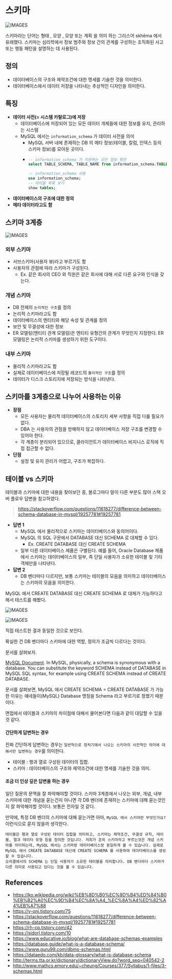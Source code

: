 # 스키마

![IMAGES](../images/schema.png)

스키마라는 단어는 형태 ,  모양 , 모양 또는 계획 을 의미 하는 그리스어 skhēma 에서 유래했다. 스키마는 심리학에서 정보 범주와 정보 간의 관계를 구성하는 조직화된 사고 또는 행동 패턴을 설명하는 데 사용된다.

## 정의

- 데이터베이스의 구조와 제약조건에 대한 명세를 기술한 것을 의미한다.
- 데이터베이스에서 데이터 저장을 나타내는 추상적인 디자인을 의미한다.

## 특징

- __데이터 사전(= 시스템 카탈로그)에 저장__
    - 데이터베이스에 저장되어 있는 모든 데이터 개체들에 대한 정보를 유지, 관리하는 시스템
    - MySQL 에서는 `information_schema` 가 데이터 사전을 의미
        - MySQL 서버 내에 존재하는 DB 의 메타 정보(테이블, 칼럼, 인덱스 등의 스키마 정보)를 모아둔 곳이다.
        - ```sql
          -- information_schema 가 지원하는 모든 정보 확인
          select TABLE_SCHEMA, TABLE_NAME from information_schema.TABLES where TABLE_SCHEMA = 'information_schema';

          -- information_schema 사용
          use information_schema;
          -- 테이블 목록 보기
          show tables;
          ```
- __데이터베이스의 구조에 대한 정의__
- __메타 데이터라고도 함__

## 스키마 3계층

![IMAGES](../images/threetierarchitecture.png)

### 외부 스키마

- 서브스키마(사용자 뷰)라고 부르기도 함
- 사용자의 관점에 따라 스키마가 구성된다.
    - Ex. 같은 회사의 CEO 와 직원은 같은 회사에 대해 서로 다른 요구와 인식을 갖는다.

### 개념 스키마

- DB 전체의 `논리적인 구조`를 정의
- 논리적 스키마라고도 함
- 데이터베이스의 엔티티와 해당 속성 및 관계를 정의
- 보안 및 무결성에 대한 정보
- ER 모델링(엔티티 관계 모델링)은 엔티티 유형간의 관계가 무엇인지 지정한다. ER 모델링은 논리적 스키마를 생성하기 위한 도구이다.
 
### 내부 스키마

- 물리적 스키마라고도 함
- 실제로 데이터베이스에 저장될 레코드의 `물리적인 구조`를 정의
- 데이터가 디스크 스토리지에 저장되는 방식을 나타낸다.

## 스키마를 3계층으로 나누어 사용하는 이유

- __장점__
    - 모든 사용자는 물리적 데이터베이스의 스토리지 세부 사항을 직접 다룰 필요가 없다.
    - DBA 는 사용자의 관점을 방해하지 않고 데이터베이스 저장 구조를 변경할 수 있어야 한다.
    - 각 계층이 분리되어 있으므로, 클라이언트가 데이터베이스 비지니스 로직에 직접 접근할 수 없다.
- __단점__
    - 설정 및 유지 관리가 어렵고, 구조가 복잡하다.

## 테이블 vs 스키마

테이블과 스키마에 대한 내용을 찾아보던 중, 블로그마다 말이 다른 부분도 많아 스택 오버 플로우 답변을 참고하였다.

> https://stackoverflow.com/questions/11618277/difference-between-schema-database-in-mysql/19257781#19257781

- __답변 1__
    - MySQL 에서 물리적으로 스키마는 데이터베이스와 동의어이다. 
    - MySQL 의 SQL 구문에서 DATABASE 대신 SCHEMA 로 대체할 수 있다.
        - Ex. CREATE DATABASE 대신 CREATE SCHEMA
    - 일부 다른 데이터베이스 제품은 구별된다. 예를 들어, Oracle Database 제품에서 스키마는 데이터베이스의 일부, 즉 단일 사용자가 소유한 테이블 및 기타 객체만을 나타낸다.
- __답변 2__
    - DB 벤더마다 다르지만, 보통 스키마는 테이블의 모음을 의미하고 데이터베이스는 스키마의 모음을 의미한다.

MySQL 에서 CREATE DATABASE 대신 CREATE SCHEMA 로 대체가 가능하다고 해서 테스트를 해봤다.

![IMAGES](../images/schema_test.png)

![IMAGES](../images/schema_test2.png)

직접 테스트한 결과 동일한 것으로 보인다.

확실한 건 DB 벤더마다 스키마에 대한 역할, 정의가 조금씩 다르다는 것이다. 

문서를 살펴보자.

[MySQL Document](https://dev.mysql.com/doc/refman/5.7/en/glossary.html#glos_schema). In MySQL, physically, a schema is synonymous with a database. You can substitute the keyword SCHEMA instead of DATABASE in MySQL SQL syntax, for example using CREATE SCHEMA instead of CREATE DATABASE.

문서를 살펴보면, MySQL 에서 CREATE SCHEMA = CREATE DATABASE 가 가능한 이유는 얘네들이(MySQL) Database 명칭을 Schema 라고 부르기로 정했기 때문이다.

면접에서 테이블과 스키마의 차이점에 대해서 물어본다면 다음과 같이 대답할 수 있을 것 같다.

#### 간단하게 답변하는 경우 

진짜 간단하게 답변하는 경우는 `일반적으로 정처기에서 나오는 스키마의 사전적인 의미에 대해서만 답변하는 경우`를 의미한다.

- 테이블 : 행과 열로 구성된 데이터의 집합.
- 스키마 : 데이터베이스의 구조와 제약조건에 대한 명세를 기술한 것을 의미.

#### 조금 더 인상 깊은 답변을 하는 경우

일단 질문의 문맥을 잘 파악해야할 것이다. 스키마 3계층에서 나오는 외부, 개념, 내부 스키마에 대한 개념을 묻는건지 아니면 각 DB 벤더에 존재하는 스키마에 대해 묻는것인지 잘 파악해야할 것이다. 보통은 전자일 것 같다.

만약에, 특정 DB 벤더의 스키마에 대해 묻는거면 아마, `MySQL 에서 스키마란 무엇인가요?` 이런식으로 묻지 않을까 생각한다.

```
테이블은 행과 열로 구성된 데이터 집합을 의미하고, 스키마는 제약조건, 무결성 규칙, 테이블, 열과 데이터 유형 등을 정의한 것입니다. 저희가 흔히 스키마라고 부르는것은 개념 스키마를 의미하는데, MySQL 에서는 스키마랑 데이터베이스랑 동일하게 볼 수 있습니다. 실제로 MySQL 에서 CREATE DATABASE 대신에 CREATE SCHEMA 를 사용하여 데이터베이스를 생성할 수 있습니다.
오라클에서의 SCHEMA 는 단일 사용자가 소유한 테이블을 의미합니다. DB 벤더마다 스키마가 다른 의미로 사용되고 있다는 것을 볼 수 있습니다.
```

## References

- https://ko.wikipedia.org/wiki/%EB%8D%B0%EC%9D%B4%ED%84%B0%EB%B2%A0%EC%9D%B4%EC%8A%A4_%EC%8A%A4%ED%82%A4%EB%A7%88
- https://y-oni.tistory.com/75
- https://stackoverflow.com/questions/11618277/difference-between-schema-database-in-mysql/19257781#19257781
- https://rh-cp.tistory.com/42
- https://sidorl.tistory.com/10
- https://www.educative.io/blog/what-are-database-schemas-examples
- https://database.guide/what-is-a-database-schema/
- https://www.guru99.com/dbms-schemas.html
- https://dataedo.com/kb/data-glossary/what-is-database-schema
- http://terms.tta.or.kr/dictionary/dictionaryView.do?word_seq=040542-2
- http://www.mathcs.emory.edu/~cheung/Courses/377/Syllabus/1-files/3-schemas.html
